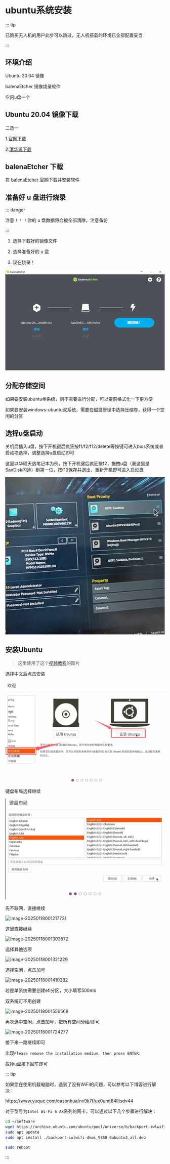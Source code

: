 # ubuntu系统安装

::: tip

已购买无人机的用户此步可以跳过，无人机搭载的环境已全部配置妥当

:::

## 环境介绍

Ubuntu 20.04 镜像

balenaEtcher 镜像烧录软件

空闲u盘一个

## Ubuntu 20.04 镜像下载

二选一

1.[官网下载](https://releases.ubuntu.com/focal/ubuntu-20.04.6-desktop-amd64.iso) 

2.[清华源下载](https://mirrors.tuna.tsinghua.edu.cn/ubuntu-releases/20.04/ubuntu-20.04.6-desktop-amd64.iso) 

## balenaEtcher 下载

在 [balenaEtcher 官网](https://etcher.balena.io/ )下载并安装软件

## 准备好 u 盘进行烧录

::: danger

注意！！！你的 u 盘数据将会被全部清除，注意备份

:::

1. 选择下载好的镜像文件

2. 选择准备好的 u 盘

3. 现在烧录！

![](./assets/image2.png)

## 分配存储空间

如果要安装ubuntu单系统，则不需要进行分配，可以提前格式化一下更方便

如果要安装windows-ubuntu双系统，需要在磁盘管理中选择压缩卷，获得一个空闲的分区

## 选择u盘启动

关机后插入u盘，按下开机键后疯狂按f1/f2/f12/delete等按键可进入bios系统或者启动项选择，调整选择u盘启动即可

这里以华硕天选笔记本为例，按下开机键后疯狂按f2，拖拽u盘（我这里是SanDisk闪迪）到第一位，按f10保存并退出，重新开机即可进入启动盘

![](./assets/bios.png)

## 安装Ubuntu

> 这里使用了这个[视频教程](https://www.bilibili.com/video/BV1554y1n7zv)的图片

选择中文后点击安装

![](./assets/install.png)

键盘布局选择继续

![](./assets/key.png)

先不联网，直接继续

![image-20250118001217731](https://s2.loli.net/2025/01/18/yh5Wkv6SdiMJA3w.png)

这里直接继续

![image-20250118001303572](https://s2.loli.net/2025/01/18/enMO4AxZcBXUYP5.png)

选择其他选项

![image-20250118001321229](https://s2.loli.net/2025/01/18/WYMpICAX9u4jlTH.png)

选择空闲，点击加号

![image-20250118001410382](https://s2.loli.net/2025/01/18/jIrv6ebtMxUokys.png)

若是单系统需要创建efi分区，大小填写500mb

双系统可不用创建

![image-20250118001556569](https://s2.loli.net/2025/01/18/nma2ciK61QkNgAe.png)

再次选中空闲，点击加号，把所有空间分给/即可

![image-20250118001724277](https://s2.loli.net/2025/01/18/yXrlWOKI2QMnvGg.png)

接下来一路继续即可

出现`Please remove the installation medium, then press ENTER:`

拔掉u盘按下回车即可

::: tip

如果您在使用机载电脑时，遇到了没有WiFi的问题，可以参考以下博客进行解决：

https://www.yuque.com/easonhua/nx9k7f/ux0umt84lltsdv44

对于型号为`Intel Wi-Fi 6 AX`系列的网卡，可以通过以下几个步骤进行解决：

```sh
cd ~/Software
wget https://archive.ubuntu.com/ubuntu/pool/universe/b/backport-iwlwifi-dkms/backport-iwlwifi-dkms_9858-0ubuntu3_all.deb
sudo apt update
sudo apt install ./backport-iwlwifi-dkms_9858-0ubuntu3_all.deb
```

```sh
sudo reboot
```

:::
